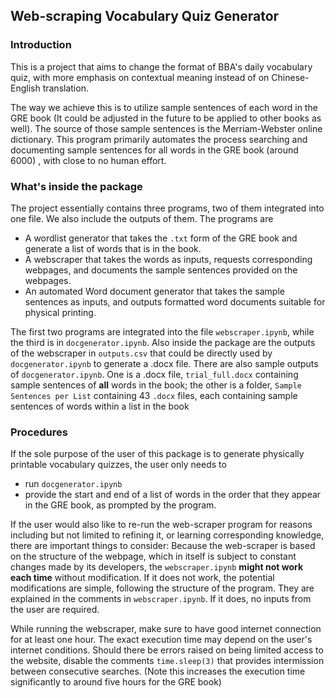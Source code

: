 ## Web-scraping Vocabulary Quiz Generator
### Introduction
This is a project that aims to change the format of BBA's daily vocabulary quiz, with more emphasis on contextual meaning instead of on Chinese-English translation. 

The way we achieve this is to utilize sample sentences of each word in the GRE book (It could be adjusted in the future to be applied to other books as well). 
The source of those sample sentences is the Merriam-Webster online dictionary. 
This program primarily automates the process searching and documenting sample sentences for all words in the GRE book (around 6000)
, with close to no human effort.

### What's inside the package
The project essentially contains three programs, two of them integrated into one file. 
We also include the outputs of them. The programs are 
* A wordlist generator that takes the `.txt` form of the GRE book and generate a list of words that is in the book.
* A webscraper that takes the words as inputs, requests corresponding webpages, and documents the sample sentences provided on the webpages.
* An automated Word document generator that takes the sample sentences as inputs, and outputs formatted word documents suitable for physical printing.

The first two programs are integrated into the file `webscraper.ipynb`, while the third is in `docgenerator.ipynb`.
Also inside the package are the outputs of the webscraper in `outputs.csv` that could be directly used by `docgenerator.ipynb` to generate a .docx file. 
There are also sample outputs of `docgenerator.ipynb`. One is a .docx file, `trial_full.docx` containing sample sentences of **all** words in the book; 
the other is a folder, `Sample Sentences per List` containing 43 `.docx` files, each containing sample sentences of words within a list in the book


### Procedures
If the sole purpose of the user of this package is to generate physically printable vocabulary quizzes, the user only needs to 
* run `docgenerator.ipynb` 
* provide the start and end of a list of words in the order that they appear in the GRE book, as prompted by the program.

If the user would also like to re-run the web-scraper program for reasons including but not limited to refining it, or learning corresponding knowledge, there are important things to consider:
Because the web-scraper is based on the structure of the webpage, which in itself is subject to constant changes made by its developers, the `webscraper.ipynb` **might not work each time** without modification.
If it does not work, the potential modifications are simple, following the structure of the program. They are explained in the comments in `webscraper.ipynb`.
If it does, no inputs from the user are required.

While running the webscraper, make sure to have good internet connection for at least one hour. The exact execution time may depend on the user's internet conditions.
Should there be errors raised on being limited access to the website, disable the comments  `time.sleep(3)` that provides intermission between consecutive searches. (Note this increases the execution time significantly to around five hours for the GRE book)
